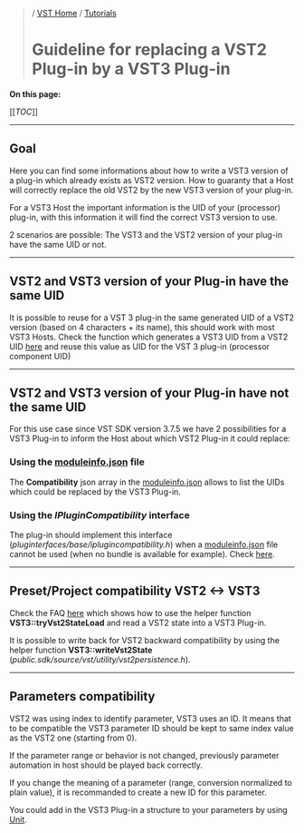 >/ [VST Home](../) / [Tutorials](Index.md)
>
># Guideline for replacing a VST2 Plug-in by a VST3 Plug-in

**On this page:**

[[_TOC_]]

---

## Goal

Here you can find some informations about how to write a VST3 version of a plug-in which already exists as VST2 version.
How to guaranty that a Host will correctly replace the old VST2 by the new VST3 version of your plug-in.

For a VST3 Host the important information is the UID of your (processor) plug-in, with this information it will find the correct VST3 version to use.

2 scenarios are possible: The VST3 and the VST2 version of your plug-in have the same UID or not.

---

## VST2 and VST3 version of your Plug-in have the same UID

It is possible to reuse for a VST 3 plug-in the same generated UID of a VST2 version (based on 4 characters + its name), this should work with most VST3 Hosts. Check the function which generates a VST3 UID from a VST2 UID [here](../FAQ/Compatibility+with+VST+2.x+or+VST+1.md#q-how-can-i-update-my-vst-2-version-of-my-plug-in-to-a-vst-3-version-and-be-sure-that-cubase-will-load-it-instead-of-my-old-one) and reuse this value as UID for the VST 3 plug-in (processor component UID)

---

## VST2 and VST3 version of your Plug-in have not the same UID

For this use case since VST SDK version 3.7.5 we have 2 possibilities for a VST3 Plug-in to inform the Host about which VST2 Plug-in it could replace:

### Using the [moduleinfo.json](../Technical+Documentation/VST+Module+Architecture/ModuleInfo-JSON.md) file

The **Compatibility** json array in the [moduleinfo.json](../Technical+Documentation/VST+Module+Architecture/ModuleInfo-JSON.md) allows to list the UIDs which could be replaced by the VST3 Plug-in.

### Using the *IPluginCompatibility* interface

The plug-in should implement this interface (*pluginterfaces/base/iplugincompatibility.h*) when a [moduleinfo.json](../Technical+Documentation/VST+Module+Architecture/ModuleInfo-JSON.md) file cannot be used (when no bundle is available for example). Check [here](../Technical+Documentation/Change+History/3.7.5/ModuleInfo.md).

---

## Preset/Project compatibility VST2 <-> VST3

Check the FAQ [here](../FAQ/Compatibility+with+VST+2.x+or+VST+1.md#q-how-can-i-support-projects-which-were-saved-with-the-vst-2-version-of-my-plug-in) which shows how to use the helper function **VST3::tryVst2StateLoad** and read a VST2 state into a VST3 Plug-in.

It is possible to write back for VST2 backward compatibility by using the helper function **VST3::writeVst2State** (*public.sdk/source/vst/utility/vst2persistence.h*).

---

## Parameters compatibility

VST2 was using index to identify parameter, VST3 uses an ID. It means that to be compatible the VST3 parameter ID should be kept to same index value as the VST2 one (starting from 0).

If the parameter range or behavior is not changed, previously parameter automation in host should be played back correctly.

If you change the meaning of a parameter (range, conversion normalized to plain value), it is recommanded to create a new ID for this parameter.

You could add in the VST3 Plug-in a structure to your parameters by using [Unit](../Technical+Documentation/VST+3+Units/Index.md).
